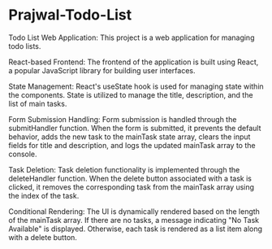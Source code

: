 # Prajwal-Todo-List

Todo List Web Application: This project is a web application for managing todo lists.

React-based Frontend: The frontend of the application is built using React, a popular JavaScript library for building user interfaces.

State Management: React's useState hook is used for managing state within the components. State is utilized to manage the title, description, and the list of main tasks.

Form Submission Handling: Form submission is handled through the submitHandler function. When the form is submitted, it prevents the default behavior, adds the new task to the mainTask state array, clears the input fields for title and description, and logs the updated mainTask array to the console.

Task Deletion: Task deletion functionality is implemented through the deleteHandler function. When the delete button associated with a task is clicked, it removes the corresponding task from the mainTask array using the index of the task.

Conditional Rendering: The UI is dynamically rendered based on the length of the mainTask array. If there are no tasks, a message indicating "No Task Available" is displayed. Otherwise, each task is rendered as a list item along with a delete button.

